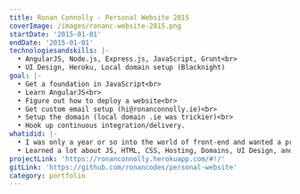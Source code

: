 ```yaml
---
title: Ronan Connolly - Personal Website 2015
coverImage: /images/ronanc-website-2015.png
startDate: '2015-01-01'
endDate: '2015-01-01'
technologiesandskills: |-
  • AngularJS, Node.js, Express.js, JavaScript, Grunt<br>
  • UI Design, Heroku, Local domain setup (Blacknight)
goal: |-
  • Get a foundation in JavaScript<br>
  • Learn AngularJS<br>
  • Figure out how to deploy a website<br>
  • Get custom email setup (hi@ronanconnolly.ie)<br>
  • Setup the domain (local domain .ie was trickier)<br>
  • Hook up continuous integration/delivery.
whatidid: |-
  • I was only a year or so into the world of front-end and wanted a project to push me to learn quickly.<br>
  • Learned a lot about JS, HTML, CSS, Hosting, Domains, UI Design, and AngularJS.
projectLink: 'https://ronanconnolly.herokuapp.com/#!/'
gitLink: 'https://github.com/ronancodes/personal-website'
category: portfolio
---
```

